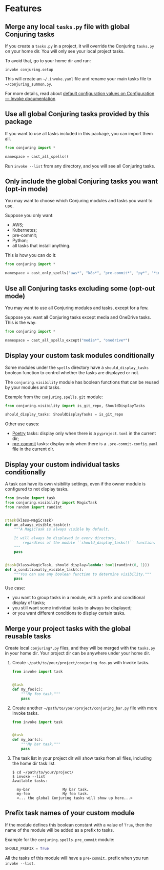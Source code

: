 # Features

## Merge any local `tasks.py` file with global Conjuring tasks

If you create a `tasks.py` in a project, it will override the Conjuring
`tasks.py` on your home dir.
You will only see your local project tasks.

To avoid that, go to your home dir and run:

```shell
invoke conjuring.setup
```

This will create an `~/.invoke.yaml` file and rename your main tasks file to `~/conjuring_summon.py`.

For more details, read about [default configuration values on Configuration —
Invoke documentation](https://docs.pyinvoke.org/en/stable/concepts/configuration.html#default-configuration-values).

## Use all global Conjuring tasks provided by this package

If you want to use all tasks included in this package, you can import them all.

```python
from conjuring import *

namespace = cast_all_spells()
```

Run `invoke --list` from any directory, and you will see all Conjuring tasks.

## Only include the global Conjuring tasks you want (opt-in mode)

You may want to choose which Conjuring modules and tasks you want to use.

Suppose you only want:

- AWS;
- Kubernetes;
- pre-commit;
- Python;
- all tasks that install anything.

This is how you can do it:

```python
from conjuring import *

namespace = cast_only_spells("aws*", "k8s*", "pre-commit*", "py*", "*install")
```

## Use all Conjuring tasks excluding some (opt-out mode)

You may want to use all Conjuring modules and tasks, except for a few.

Suppose you want all Conjuring tasks except media and OneDrive tasks.
This is the way:

```python
from conjuring import *

namespace = cast_all_spells_except("media*", "onedrive*")
```

## Display your custom task modules conditionally

Some modules under the `spells` directory have a `should_display_tasks` boolean
function to control whether the tasks are displayed or not.

The `conjuring.visibility` module has boolean functions that can be reused by
your modules and tasks.

Example from the `conjuring.spells.git` module:

```python
from conjuring.visibility import is_git_repo, ShouldDisplayTasks

should_display_tasks: ShouldDisplayTasks = is_git_repo
```

Other use cases:

- [Poetry](https://github.com/python-poetry/poetry/) tasks: display only when
  there is a `pyproject.toml` in the current dir;
- [pre-commit](https://github.com/pre-commit/pre-commit) tasks: display only
  when there is a `.pre-commit-config.yaml` file in the current dir.

## Display your custom individual tasks conditionally

A task can have its own visibility settings, even if the owner module is
configured to not display tasks.

```python
from invoke import task
from conjuring.visibility import MagicTask
from random import randint


@task(klass=MagicTask)
def an_always_visible_task(c):
    """A MagicTask is always visible by default.

    It will always be displayed in every directory,
        regardless of the module ``should_display_tasks()`` function.
    """
    pass


@task(klass=MagicTask, should_display=lambda: bool(randint(0, 1)))
def a_conditionally_visible_task(c):
    """You can use any boolean function to determine visibility."""
    pass
```

Use case:

- you want to group tasks in a module, with a prefix and conditional display of tasks;
- you still want some individual tasks to always be displayed;
- or you want different conditions to display certain tasks.

## Merge your project tasks with the global reusable tasks

Create local `conjuring*.py` files, and they will be merged with the `tasks.py`
in your home dir.
Your project dir can be anywhere under your home dir.

1. Create `~/path/to/your/project/conjuring_foo.py` with Invoke tasks.

   ```python
   from invoke import task


   @task
   def my_foo(c):
       """My foo task."""
       pass
   ```

2. Create another `~/path/to/your/project/conjuring_bar.py` file with more
   Invoke tasks.

   ```python
   from invoke import task


   @task
   def my_bar(c):
       """My bar task."""
       pass
   ```

3. The task list in your project dir will show tasks from all files, including
   the home dir task list.

   ```shell
   $ cd ~/path/to/your/project/
   $ invoke --list
   Available tasks:

     my-bar               My bar task.
     my-foo               My foo task.
     <... the global Conjuring tasks will show up here...>
   ```

## Prefix task names of your custom module

If the module defines this boolean constant with a value of `True`, then the
name of the module will be added as a prefix to tasks.

Example for the `conjuring.spells.pre_commit` module:

```python
SHOULD_PREFIX = True
```

All the tasks of this module will have a `pre-commit.` prefix when you run
`invoke --list`.
